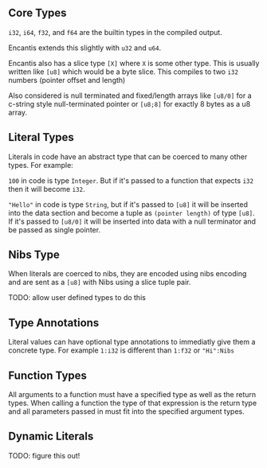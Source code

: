 ## Core Types

`i32`, `i64`, `f32`, and `f64` are the builtin types in the compiled output.

Encantis extends this slightly with `u32` and `u64`.

Encantis also has a slice type `[X]` where `X` is some other type.  This is usually written like `[u8]` which would be a byte slice.  This compiles to two `i32` numbers (pointer offset and length)

Also considered is null terminated and fixed/length arrays like `[u8/0]` for a c-string style null-terminated pointer or `[u8;8]` for exactly 8 bytes as a u8 array.

## Literal Types

Literals in code have an abstract type that can be coerced to many other types.  For example:

`100` in code is type `Integer`.  But if it's passed to a function that expects `i32` then it will become `i32`.

`"Hello"` in code is type `String`, but if it's passed to `[u8]` it will be inserted into the data section and become a tuple as `(pointer length)` of type `[u8]`.  If it's passed to `[u8/0]` it will be inserted into data with a null terminator and be passed as single pointer.

## Nibs Type

When literals are coerced to nibs, they are encoded using nibs encoding and are sent as a `[u8]` with Nibs using a slice tuple pair.

TODO: allow user defined types to do this

## Type Annotations

Literal values can have optional type annotations to immediatly give them a concrete type.  For example `1:i32` is different than `1:f32` or `"Hi":Nibs`

## Function Types

All arguments to a function must have a specified type as well as the return types.  When calling a function the type of that expression is the return type and all parameters passed in must fit into the specified argument types.

## Dynamic Literals

TODO: figure this out!